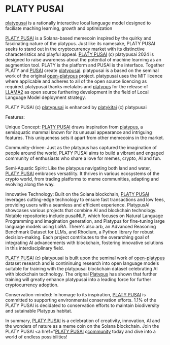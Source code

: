 # PLATY PUSAI

<a href="https://huggingface.co/platypusai">platypusai</a> is a rationally interactive local language model designed to faciliate maching learning, growth and optimization

<a href="https://raydium.io/swap/?inputCurrency=sol&outputCurrency=Joxg59odwJ9AdWkRzj4w4FqFmGMnbWtozhBjb5oQeq6">PLATY PUSAI</a> is a Solana-based memecoin inspired by the quirky and fascinating nature of the platypus. Just like its namesake, PLATY PUSAI seeks to stand out in the cryptocurrency market with its distinctive characteristics and playful appeal. <a href="https://raydium.io/swap/?inputCurrency=sol&outputCurrency=Joxg59odwJ9AdWkRzj4w4FqFmGMnbWtozhBjb5oQeq6">PLATY PUSAI</a> (c) platypusai 2024 is designed to raise awareness about the potential of machine learning as an augmention tool. PLATY is the platform and PUSAI is the interface. Together PLATY and <a href="https://huggingface.co/pusai">PUSAI</a> create <a href="https://huggingface.co/platypusai">platypusai</a>. platypusai is a based on the seminal work of the original <a href="https://paperswithcode.com/dataset/open-platypus">open-platypus</a> project. platypusai uses the MIT licence where applicable and adheres to all of the open source licencing as required. platypusai thanks metalabs and <a href="https://github.com/arielnlee/Platypus">platypus</a> for the release of <a href="https://llama.meta.com/">LLAMA2</a> as open source furthering development in the field of Local Language Model deployment strategy.<br />

PLATY PUSAI (c) <a href="https://huggingface.co/platypusai">platypusai</a> is enhanced by <a href="https://github.com/platykitai">platykitai</a> (c) platypusai

Features:

Unique Concept: [PLATY PUSAI](https://raydium.io/swap/?inputCurrency=sol&outputCurrency=Joxg59odwJ9AdWkRzj4w4FqFmGMnbWtozhBjb5oQeq6) draws inspiration from <a href="https://arxiv.org/abs/2308.07317">platypus</a>, a semiaquatic mammal known for its unusual appearance and intriguing features. This uniqueness sets it apart from other memecoins in the market.

Community-driven: Just as the platypus has captured the imagination of people around the world, PLATY PUSAI aims to build a vibrant and engaged community of enthusiasts who share a love for memes, crypto, AI and fun.

Semi-Aquatic Spirit: Like the platypus navigating both land and water, <a href="https://raydium.io/swap/?inputCurrency=sol&outputCurrency=Joxg59odwJ9AdWkRzj4w4FqFmGMnbWtozhBjb5oQeq6">PLATY PUSAI</a> embraces versatility. It thrives in various ecosystems of the crypto world, from trading platforms to meme communities, adapting and evolving along the way.

Innovative Technology: Built on the Solana blockchain, <a href="https://raydium.io/swap/?inputCurrency=sol&outputCurrency=Joxg59odwJ9AdWkRzj4w4FqFmGMnbWtozhBjb5oQeq6">PLATY PUSAI</a> leverages cutting-edge technology to ensure fast transactions and low fees, providing users with a seamless and efficient experience. PlatypusAI showcases various projects that combine AI and blockchain technology. Notable repositories include pusaiNLP, which focuses on Natural Language Programming and imagination generation, and Platypus for fine-tuning large language models using LoRA. There's also arb, an Advanced Reasoning Benchmark Dataset for LLMs, and Rhodium, a Python library for robust decision-making. Each project contributes to the overarching goal of integrating AI advancements with blockchain, fostering innovative solutions in this interdisciplinary field.

<a href="https://raydium.io/swap/?inputCurrency=sol&outputCurrency=Joxg59odwJ9AdWkRzj4w4FqFmGMnbWtozhBjb5oQeq6">PLATY PUSAI</a> (c) platypusai is built upon the seminal work of <a href="https://huggingface.co/datasets/garage-bAInd/Open-Platypus">open-platypus</a> dataset research and is contininuing research into open language models suitable for training with the platypusai blockchain dataset celebrating AI with blockchain technology. The orignal <a href="https://arxiv.org/abs/2308.07317">Platypus</a> has shown that further training will greatly enhance platypusai into a leading force for further cryptocurrency adoption.  

Conservation-minded: In homage to its inspiration, <a href="https://raydium.io/swap/?inputCurrency=sol&outputCurrency=Joxg59odwJ9AdWkRzj4w4FqFmGMnbWtozhBjb5oQeq6">PLATY PUSAI</a> is committed to supporting environmental conservation efforts. 1.1% of the PLATY PUSAI is decidated to conservation efforts to maintain biodiversity and sutainable Platypus habitat.

In summary, <a href="https://raydium.io/swap/?inputCurrency=sol&outputCurrency=Joxg59odwJ9AdWkRzj4w4FqFmGMnbWtozhBjb5oQeq6">PLATY PUSAI</a> is a celebration of creativity, innovation, AI and the wonders of nature as a meme coin on the Solana blockchain. Join the PLATY PUSAI <a href="<a href="https://raydium.io/swap/?inputCurrency=sol&outputCurrency=Joxg59odwJ9AdWkRzj4w4FqFmGMnbWtozhBjb5oQeq6">PLATY PUSAI</a> c<a href="https://t.me/platpsai">community</a> today and dive into a world of endless possibilities!
